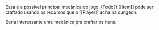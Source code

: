 Essa é a possível principal mecânica do jogo.  (Todo?) [[Item]] pode ser craftado usando os recursos que o [[Player]] acha na dungeon.

Seria interessante uma mecânica pra craftar os itens.

